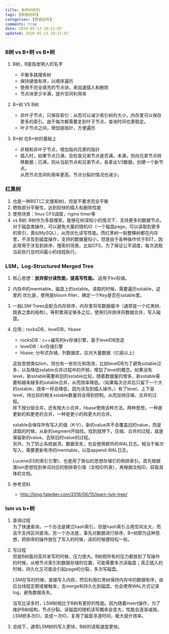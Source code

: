 ```yaml
---
title: 各种树结构
tags: [数据结构]
categories: [数据结构]
comments: true
date: 2020-05-13 10:21:07
updated: 2020-05-13 10:21:07
---
```


### B树 vs B+树 vs B*树
1. B树，B是指发明人的名字
    - 平衡多路搜索树
    - 保持键值有序，以顺序遍历
    - 使用不完全填充的节点块，来加速插入和删除
    - 节点块至少半满，提升空间利用率

2. B+树 VS B树
    - 非叶子节点，只保存索引：从而可以减少索引树的大小，内存里可以保存更多的索引。由于每次都需要走到叶子节点，查询时间也更稳定。
    - 叶子节点之间，增加链指针，方便遍历

3. B*树
在B+树的基础上
    - 非根和非叶子节点，增加指向兄弟的指针
    - 插入时，如果节点已满，会检查兄弟节点是否满，未满，则向兄弟节点转移数据；已满，则从当前节点和兄弟节点，各拿出1/3数据，创建一个新节点。  
从而节点空间利用率更高，节点分裂的情况也减少。

### 红黑树
1. 也是一种BST(二叉搜索树)，但是不要求完全平衡
2. 牺牲部分平衡性，达到较快的插入和删除性能
3. 使用场景：linux CFS调度，nginx timer等
4. vs B树: B树作为多路搜索，能够在树深较小的情况下，支持更多的数据节点。对于磁盘类操作，可以避免大量的随机IO（一个磁盘page，可以读取到更多的索引，类似MySQL），从而优化读写性能。而红黑树一般整棵树都在内存里，不涉及到磁盘操作，支持的数据量较小，但是由于各种操作优于BST，因此常用于涉及到排序、搜索的场景。比如CFS，为了保证公平调度，每次选取当前执行总时间最小的线程执行。

### LSM，Log-Structured Merged Tree
1. 核心思想：**放弃部分读性能，提高写性能。** 适用于kv存储。

2. 内存中的memtable，磁盘上的sstable。读取的时候，需要遍历sstable，这里的 优化是，使用是bloom filter，确定一个Key是否在sstable里。

2. 一般LSM-Trees会配合内存排序，内存里将写数据缓冲（通常是一个红黑树、跳表之类的结构）。等积累得足够多之后，使用归并排序将数据合并，写入磁盘。

1. 应用：rocksDB，levelDB，hbase
   - rocksDB：c++编写的kv存储引擎，基于levelDB改造
   - levelDB：kv存储引擎
   - hbase: 分布式存储，列数据库，应对大量数据（亿级以上）   

    这些思想类似lsm，但也有一些优化和改进，比如levelDB为了避免sstable过多，以及降低sstable合并过程中的开销，增加了level的概念。如果没有level，新sstable需要和旧的sstable比较，随着数据量的增多，新sstable需要和越来越多的sstable合并，从而效率降低。（如果每次合并后只留下一个大的sstable，效率一样会降低，因为涉及到插入操作。）有了level，上下层level，待比较的相关sstable数量将会得到控制。从而加快压缩、合并的过程。  
    除下按分层合并，还有按大小合并，hbase使用该种方法。两种思想，一种是更新的和更老的合并，一种是更小的和更大的合并。

    sstable会保存所有写入的值（K-V），新的value并不会覆盖旧的value，而是读取的时候，从新的segment开始找，找到就停下。压缩、合并的过程，就是保留新的value，去除旧的value的过程。   
    另外，为了防止系统崩溃，数据丢失，也会使用额外的WAL日志。相当于每次写入，需要更新有序的memtable，以及append WAL日志。   
    
    Lucene(ES的索引引擎)，也是用了类似的思想存储它的倒排索引。首先根据类lsm思想找到单词对应的倒排索引值（文档ID列表），再根据文档ID，获取具体的文档。

3. 参考资料
   - http://blog.fatedier.com/2016/06/15/learn-lsm-tree/

### lsm vs b+树
1. 查询过程  
为了快速查询，一个办法是建立hash索引，但是hash索引占用空间太大，而且不支持区间查询。另一个办法是，事先对数据进行排序，B+树即为这种思想，把排序的操作放在了写入的时候，读的时候便轻松一些。   

2. 写过程  
    但是B树面对高并发写的时候，压力很大。B树把所有的压力都放到了写操作的时候，从根节点索引到数据存储的位置，可能需要多次读磁盘；真正插入的时候，持久化又可能会引起page的分裂，多次写磁盘。   

    LSM在写的时候，直接写入内存，然后利用红黑树保持内存中的数据有序，由后台线程定期或被触发，去merge和持久化到磁盘。也会使用WAL方式记录log，避免数据丢失。  
    
    当写比读多时，LSM树相比于B树有更好的性能。因为随着insert操作，为了维护B树结构，节点分裂。读磁盘的随机读写概率会变大，性能会逐渐减弱。LSM把多次IO，变成一次IO，复用了磁盘寻道时间，极大提升效率。

3. 总结下，通常LSM树的写入更快，B树的读取速度更快。